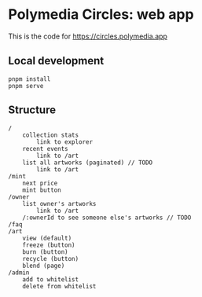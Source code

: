 # Polymedia Circles: web app

This is the code for https://circles.polymedia.app

## Local development

```
pnpm install
pnpm serve
```

## Structure

```
/
    collection stats
        link to explorer
    recent events
        link to /art
    list all artworks (paginated) // TODO
        link to /art
/mint
    next price
    mint button
/owner
    list owner's artworks
        link to /art
    /:ownerId to see someone else's artworks // TODO
/faq
/art
    view (default)
    freeze (button)
    burn (button)
    recycle (button)
    blend (page)
/admin
    add to whitelist
    delete from whitelist
```

